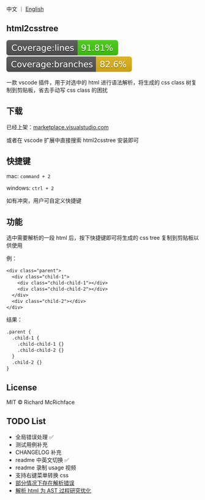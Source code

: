 中文 ｜ [English](https://github.com/liuxueyong123/html2cssTree/blob/master/README-english.md)

## html2csstree

[![Build Status](./assets/badges/badge-lines.svg)](./assets/badges/badge-lines.svg)
[![Build Status](./assets/badges/badge-branches.svg)](./assets/badges/badge-branches.svg)

一款 vscode 插件，用于对选中的 html 进行语法解析，将生成的 css class 树复制到剪贴板，省去手动写 css class 的困扰

## 下载

已经上架：[marketplace.visualstudio.com](https://marketplace.visualstudio.com/items?itemName=liuxueyong123.html2csstree)

或者在 vscode 扩展中直接搜索 html2csstree 安装即可

## 快捷键

mac: `command + 2`

windows: `ctrl + 2`

如有冲突，用户可自定义快捷键

## 功能

选中需要解析的一段 html 后，按下快捷键即可将生成的 css tree 复制到剪贴板以供使用

例：

```
<div class="parent">
  <div class="child-1">
    <div class="child-child-1"></div>
    <div class="child-child-2"></div>
  </div>
  <div class="child-2"></div>
</div>
```

结果：

```
.parent {
  .child-1 {
    .child-child-1 {}
    .child-child-2 {}
  }
  .child-2 {}
}
```

## License

MIT © Richard McRichface

## TODO List

- 全局错误处理 ✅
- 测试用例补充
- CHANGELOG 补充
- readme 中英文切换 ✅
- readme 录制 usage 视频
- 支持右键菜单转换 css
- [部分情况下存在解析错误](https://github.com/liuxueyong123/html2cssTree/issues/3)
- [解析 html 为 AST 过程研究优化](https://github.com/liuxueyong123/html2cssTree/issues/1)
